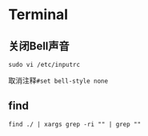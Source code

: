 
# Terminal

## 关闭Bell声音

`sudo vi /etc/inputrc`

取消注释`#set bell-style none`

## find

`find ./ | xargs grep -ri "" | grep ""`
